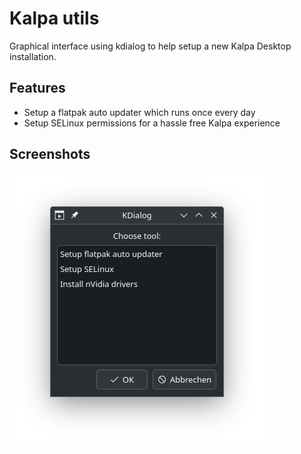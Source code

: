 # Kalpa utils
Graphical interface using kdialog to help setup a new Kalpa Desktop installation.

## Features
- Setup a flatpak auto updater which runs once every day
- Setup SELinux permissions for a hassle free Kalpa experience

## Screenshots

![](https://raw.githubusercontent.com/Z-Ray-Entertainment/kalpa-utils/main/screenshots/kalpa-utils.png)

